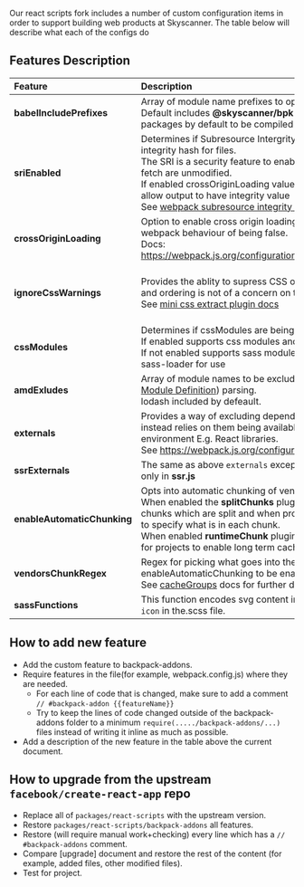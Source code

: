 Our react scripts fork includes a number of custom configuration items in order to support building web products at Skyscanner. The table below will describe what each of the configs do

## Features Description

| Feature | Description | Default Value |
|:---|:--|:---|
| **babelIncludePrefixes** | Array of module name prefixes to opt into babel compilation. <br> Default includes **@skyscanner/bpk-, bpk- and saddlebag-** packages by default to be compiled | **[@skyscanner/bpk-, bpk- and saddlebag-]** |
| **sriEnabled** | Determines if Subresource Intergrity is used during build to add an integrity hash for files. <br> The SRI is a security feature to enable browsers to verify the files they fetch are unmodified. <br> If enabled crossOriginLoading value is overriden with anonymous to allow output to have integrity value <br> See [webpack subresource integrity docs](https://github.com/waysact/webpack-subresource-integrity/blob/master/README.md) | **false** (this is currently the default in the future security may want to make it true by default but pending them still trying things about) |
| **crossOriginLoading** | Option to enable cross origin loading of chunks to modify the default webpack behaviour of being false. <br> Docs: https://webpack.js.org/configuration/output/#outputcrossoriginloading | **false** |
| **ignoreCssWarnings** | Provides the ablity to supress CSS ordering warnings when its safe and ordering is not of a concern on the output <br> See [mini css extract plugin docs](https://github.com/webpack-contrib/mini-css-extract-plugin#remove-order-warnings) | **false** - by default we should care about order as it can sometimes have an output impact |
| **cssModules** | Determines if cssModules are being used. <br> If enabled supports css modules and configures css-loader for use <br> If not enabled supports sass modules in the project and configures sass-loader for use | **true** |
| **amdExludes** | Array of module names to be excluded from AMD ([Asynchronous Module Definition](https://webpack.js.org/api/module-methods/#amd)) parsing.<br> lodash included by defeault. | **['lodash']** |
| **externals** | Provides a way of excluding dependencies from the bundles and instead relies on them being available at runtime on the clients environment E.g. React libraries.<br> See https://webpack.js.org/configuration/externals/ | **{}** |
| **ssrExternals** | The same as above `externals` except used for server side rendering only in **ssr.js** | **{}** |
| **enableAutomaticChunking** | Opts into automatic chunking of vender, common and app code.<br> When enabled the **splitChunks** plugin creates vender and common chunks which are split and when provided uses the `venderChunkRegex` to specify what is in each chunk.<br> When enabled **runtimeChunk** plugin creates a separate runtime chunk for projects to enable long term caching. | **false** |
| **vendorsChunkRegex** | Regex for picking what goes into the vendors chunk. Requires enableAutomaticChunking to be enabled.<br> See [cacheGroups](https://webpack.js.org/plugins/split-chunks-plugin/#splitchunkscachegroups) docs for further details. |  |
| **sassFunctions** | This function encodes svg content into `base64` when there is a `bpk-icon` in the.scss file. |  |

## How to add new feature

- Add the custom feature to backpack-addons.
- Require features in the file(for example, webpack.config.js) where they are needed.
  - For each line of code that is changed, make sure to add a comment `// #backpack-addon {{featureName}}`
  - Try to keep the lines of code changed outside of the backpack-addons folder to a minimum
`require(...../backpack-addons/...)` files instead of writing it inline as much as possible.
- Add a description of the new feature in the table above the current document.

## How to upgrade from the upstream `facebook/create-react-app` repo

- Replace all of `packages/react-scripts` with the upstream version.
- Restore `packages/react-scripts/backpack-addons` all features.
- Restore (will require manual work+checking) every line which has a `// #backpack-addons` comment.
- Compare [upgrade] document and restore the rest of the content (for example, added files, other modified files).
- Test for project.